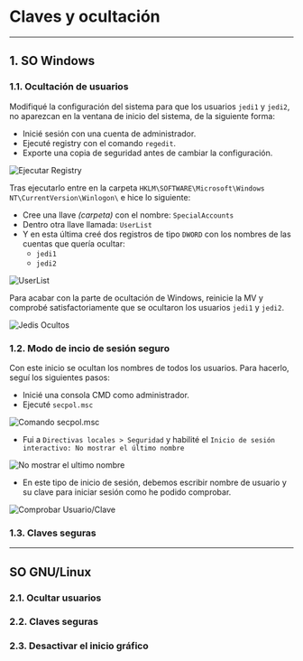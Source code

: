 
# Claves y ocultación

---

## 1. SO Windows

### 1.1. Ocultación de usuarios

Modifiqué la configuración del sistema para que los usuarios `jedi1` y `jedi2`, no aparezcan en la ventana de inicio del sistema, de la siguiente forma:
* Inicié sesión con una cuenta de administrador.
* Ejecuté registry con el comando `regedit`.
* Exporte una copia de seguridad antes de cambiar la configuración.

![Ejecutar Registry](https://github.com/jsuabur/idp1819-jorge-suarez/blob/master/1%C2%BATrimestre/unit2/A4_Claves-y-ocultacion/images/regedit.png)

Tras ejecutarlo entre en la carpeta  `HKLM\SOFTWARE\Microsoft\Windows NT\CurrentVersion\Winlogon\` e hice lo siguiente:
* Cree una llave *(carpeta)* con el nombre: `SpecialAccounts`
* Dentro otra llave llamada: `UserList`
* Y en esta última creé dos registros de tipo `DWORD` con los nombres de las cuentas que quería ocultar:
  * `jedi1`
  * `jedi2`

![UserList](https://github.com/jsuabur/idp1819-jorge-suarez/blob/master/1%C2%BATrimestre/unit2/A4_Claves-y-ocultacion/images/UserList.png)

Para acabar con la parte de ocultación de Windows, reinicie la MV y comprobé satisfactoriamente que se ocultaron los usuarios `jedi1` y `jedi2`.

![Jedis Ocultos](https://github.com/jsuabur/idp1819-jorge-suarez/blob/master/1%C2%BATrimestre/unit2/A4_Claves-y-ocultacion/images/jedis-ocult.png)

### 1.2. Modo de incio de sesión seguro

Con este inicio se ocultan los nombres de todos los usuarios. Para hacerlo, seguí los siguientes pasos:
* Inicié una consola CMD como administrador.
* Ejecuté `secpol.msc`

![Comando secpol.msc](https://github.com/jsuabur/idp1819-jorge-suarez/blob/master/1%C2%BATrimestre/unit2/A4_Claves-y-ocultacion/images/secpol.png)

* Fui a `Directivas locales > Seguridad` y habilité el `Inicio de sesión interactivo: No mostrar el último nombre`

![No mostrar el ultimo nombre](https://github.com/jsuabur/idp1819-jorge-suarez/blob/master/1%C2%BATrimestre/unit2/A4_Claves-y-ocultacion/images/no-mostrar.png)

* En este tipo de inicio de sesión, debemos escribir nombre de usuario y su clave para iniciar sesión como he podido comprobar.

![Comprobar Usuario/Clave](https://github.com/jsuabur/idp1819-jorge-suarez/blob/master/1%C2%BATrimestre/unit2/A4_Claves-y-ocultacion/images/comp-no-mostrar.png)

### 1.3. Claves seguras



---

## SO GNU/Linux



### 2.1. Ocultar usuarios



### 2.2. Claves seguras



### 2.3. Desactivar el inicio gráfico
